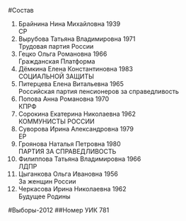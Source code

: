 #Состав
1. Брайнина Нина Михайловна 1939   
    СР
2. Вырубова Татьяна Владимировна 1971   
    Трудовая партия России
3. Гецко Ольга Романовна 1966   
    Гражданская Платформа
4. Дёмкина Елена Константиновна 1983   
    СОЦИАЛЬНОЙ ЗАЩИТЫ
5. Питерцева Елена Витальевна 1965   
    Российская партия пенсионеров за справедливость
6. Попова Анна Романовна 1970   
    КПРФ
7. Сорокина Екатерина Николаевна 1962   
    КОММУНИСТЫ РОССИИ
8. Суворова Ирина Александровна 1979   
    ЕР
9. Гроянова Наталья Петровна 1980   
    ПАРТИЯ ЗА СПРАВЕДЛИВОСТЬ
10. Филиппова Татьяна Владимировна 1966   
    ЛДПР
11. Цыганкова Ольга Ивановна 1956   
    За женщин России
12. Черкасова Ирина Николаевна 1962   
    Будущее Родины

#Выборы-2012
##Номер УИК
781